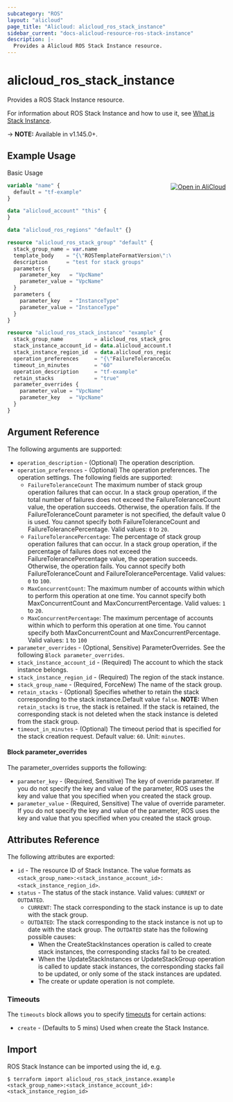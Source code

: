 ```yaml
---
subcategory: "ROS"
layout: "alicloud"
page_title: "Alicloud: alicloud_ros_stack_instance"
sidebar_current: "docs-alicloud-resource-ros-stack-instance"
description: |-
  Provides a Alicloud ROS Stack Instance resource.
---
```


# alicloud\_ros\_stack\_instance

Provides a ROS Stack Instance resource.

For information about ROS Stack Instance and how to use it, see [What is Stack Instance](https://www.alibabacloud.com/help/en/doc-detail/151338.html).

-> **NOTE:** Available in v1.145.0+.

## Example Usage
<div class="oics-button" style="float: right;margin: 0 0 -40px 0;">
  <a href="https://api.aliyun.com/api-tools/terraform?resource=alicloud_ros_stack_instance&exampleId=3ac55024-5db2-2521-d121-2e8427e939a163fad69b&activeTab=example&spm=docs.r.ros_stack_instance.0.3ac550245d" target="_blank">
    <img alt="Open in AliCloud" src="https://img.alicdn.com/imgextra/i1/O1CN01hjjqXv1uYUlY56FyX_!!6000000006049-55-tps-254-36.svg" style="max-height: 44px; margin: 32px auto; max-width: 100%;">
  </a>
</div>

Basic Usage

```terraform
variable "name" {
  default = "tf-example"
}

data "alicloud_account" "this" {
}

data "alicloud_ros_regions" "default" {}

resource "alicloud_ros_stack_group" "default" {
  stack_group_name = var.name
  template_body    = "{\"ROSTemplateFormatVersion\":\"2015-09-01\", \"Parameters\": {\"VpcName\": {\"Type\": \"String\"},\"InstanceType\": {\"Type\": \"String\"}}}"
  description      = "test for stack groups"
  parameters {
    parameter_key   = "VpcName"
    parameter_value = "VpcName"
  }
  parameters {
    parameter_key   = "InstanceType"
    parameter_value = "InstanceType"
  }
}

resource "alicloud_ros_stack_instance" "example" {
  stack_group_name          = alicloud_ros_stack_group.default.stack_group_name
  stack_instance_account_id = data.alicloud_account.this.id
  stack_instance_region_id  = data.alicloud_ros_regions.default.regions.0.region_id
  operation_preferences     = "{\"FailureToleranceCount\": 1, \"MaxConcurrentCount\": 2}"
  timeout_in_minutes        = "60"
  operation_description     = "tf-example"
  retain_stacks             = "true"
  parameter_overrides {
    parameter_value = "VpcName"
    parameter_key   = "VpcName"
  }
}
```

## Argument Reference

The following arguments are supported:

* `operation_description` - (Optional) The operation description.
* `operation_preferences` - (Optional) The operation preferences. The operation settings. The following fields are supported:
  * `FailureToleranceCount` The maximum number of stack group operation failures that can occur. In a stack group operation, if the total number of failures does not exceed the FailureToleranceCount value, the operation succeeds. Otherwise, the operation fails. If the FailureToleranceCount parameter is not specified, the default value 0 is used. You cannot specify both FailureToleranceCount and FailureTolerancePercentage. Valid values: `0` to `20`. 
  * `FailureTolerancePercentage`: The percentage of stack group operation failures that can occur. In a stack group operation, if the percentage of failures does not exceed the FailureTolerancePercentage value, the operation succeeds. Otherwise, the operation fails. You cannot specify both FailureToleranceCount and FailureTolerancePercentage. Valid values: `0` to `100`. 
  * `MaxConcurrentCount`: The maximum number of accounts within which to perform this operation at one time. You cannot specify both MaxConcurrentCount and MaxConcurrentPercentage. Valid values: `1` to `20`. 
  * `MaxConcurrentPercentage`: The maximum percentage of accounts within which to perform this operation at one time. You cannot specify both MaxConcurrentCount and MaxConcurrentPercentage. Valid values: `1` to `100`
* `parameter_overrides` - (Optional, Sensitive) ParameterOverrides. See the following `Block parameter_overrides`.
* `stack_instance_account_id` - (Required) The account to which the stack instance belongs.
* `stack_instance_region_id` - (Required) The region of the stack instance.
* `stack_group_name` - (Required, ForceNew) The name of the stack group.
* `retain_stacks` - (Optional) Specifies whether to retain the stack corresponding to the stack instance.Default value `false`. **NOTE:** When `retain_stacks` is `true`, the stack is retained. If the stack is retained, the corresponding stack is not deleted when the stack instance is deleted from the stack group. 
* `timeout_in_minutes` - (Optional) The timeout period that is specified for the stack creation request. Default value: `60`. Unit: `minutes`.

#### Block parameter_overrides

The parameter_overrides supports the following: 

* `parameter_key` - (Required, Sensitive) The key of override parameter. If you do not specify the key and value of the parameter, ROS uses the key and value that you specified when you created the stack group.
* `parameter_value` - (Required, Sensitive) The value of override parameter. If you do not specify the key and value of the parameter, ROS uses the key and value that you specified when you created the stack group.

## Attributes Reference

The following attributes are exported:

* `id` - The resource ID of Stack Instance. The value formats as `<stack_group_name>:<stack_instance_account_id>:<stack_instance_region_id>`.
* `status` - The status of the stack instance. Valid values: `CURRENT` or `OUTDATED`. 
  * `CURRENT`: The stack corresponding to the stack instance is up to date with the stack group. 
  * `OUTDATED`: The stack corresponding to the stack instance is not up to date with the stack group. The `OUTDATED` state has the following possible causes: 
    * When the CreateStackInstances operation is called to create stack instances, the corresponding stacks fail to be created. 
    * When the UpdateStackInstances or UpdateStackGroup operation is called to update stack instances, the corresponding stacks fail to be updated, or only some of the stack instances are updated. 
    * The create or update operation is not complete.

### Timeouts

The `timeouts` block allows you to specify [timeouts](https://www.terraform.io/docs/configuration-0-11/resources.html#timeouts) for certain actions:

* `create` - (Defaults to 5 mins) Used when create the Stack Instance.

## Import

ROS Stack Instance can be imported using the id, e.g.

```shell
$ terraform import alicloud_ros_stack_instance.example <stack_group_name>:<stack_instance_account_id>:<stack_instance_region_id>
```